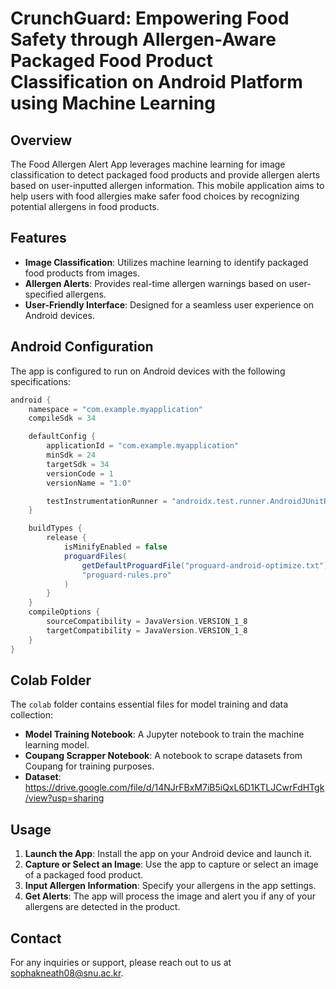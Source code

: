 # CrunchGuard: Empowering Food Safety through Allergen-Aware Packaged Food Product Classification on Android Platform using Machine Learning

## Overview

The Food Allergen Alert App leverages machine learning for image classification to detect packaged food products and provide allergen alerts based on user-inputted allergen information. This mobile application aims to help users with food allergies make safer food choices by recognizing potential allergens in food products.

## Features

- **Image Classification**: Utilizes machine learning to identify packaged food products from images.
- **Allergen Alerts**: Provides real-time allergen warnings based on user-specified allergens.
- **User-Friendly Interface**: Designed for a seamless user experience on Android devices.

## Android Configuration

The app is configured to run on Android devices with the following specifications:

```groovy
android {
    namespace = "com.example.myapplication"
    compileSdk = 34

    defaultConfig {
        applicationId = "com.example.myapplication"
        minSdk = 24
        targetSdk = 34
        versionCode = 1
        versionName = "1.0"

        testInstrumentationRunner = "androidx.test.runner.AndroidJUnitRunner"
    }

    buildTypes {
        release {
            isMinifyEnabled = false
            proguardFiles(
                getDefaultProguardFile("proguard-android-optimize.txt"),
                "proguard-rules.pro"
            )
        }
    }
    compileOptions {
        sourceCompatibility = JavaVersion.VERSION_1_8
        targetCompatibility = JavaVersion.VERSION_1_8
    }
}
```

## Colab Folder

The `colab` folder contains essential files for model training and data collection:

- **Model Training Notebook**: A Jupyter notebook to train the machine learning model.
- **Coupang Scrapper Notebook**: A notebook to scrape datasets from Coupang for training purposes.
- **Dataset**: https://drive.google.com/file/d/14NJrFBxM7iB5iQxL6D1KTLJCwrFdHTgk/view?usp=sharing

## Usage

1. **Launch the App**: Install the app on your Android device and launch it.
2. **Capture or Select an Image**: Use the app to capture or select an image of a packaged food product.
3. **Input Allergen Information**: Specify your allergens in the app settings.
4. **Get Alerts**: The app will process the image and alert you if any of your allergens are detected in the product.

## Contact

For any inquiries or support, please reach out to us at [sophakneath08@snu.ac.kr](mailto:sophakneath08@snu.ac.kr).
